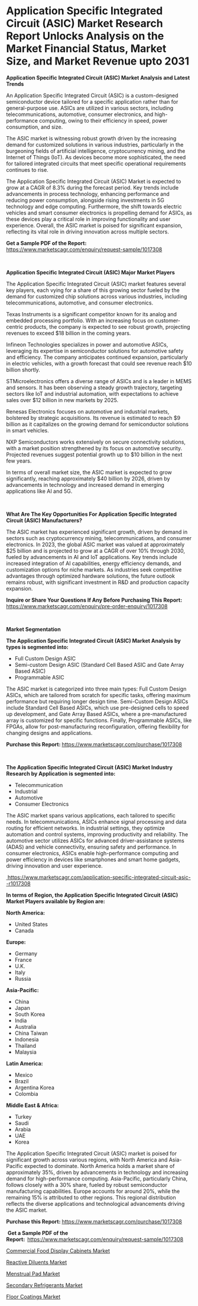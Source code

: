 <p><h1>Application Specific Integrated Circuit (ASIC) Market Research Report Unlocks Analysis on the Market Financial Status, Market Size, and Market Revenue upto 2031</h1></p><p><strong>Application Specific Integrated Circuit (ASIC) Market Analysis and Latest Trends</strong></p>
<p><p>An Application Specific Integrated Circuit (ASIC) is a custom-designed semiconductor device tailored for a specific application rather than for general-purpose use. ASICs are utilized in various sectors, including telecommunications, automotive, consumer electronics, and high-performance computing, owing to their efficiency in speed, power consumption, and size. </p><p>The ASIC market is witnessing robust growth driven by the increasing demand for customized solutions in various industries, particularly in the burgeoning fields of artificial intelligence, cryptocurrency mining, and the Internet of Things (IoT). As devices become more sophisticated, the need for tailored integrated circuits that meet specific operational requirements continues to rise.</p><p>The Application Specific Integrated Circuit (ASIC) Market is expected to grow at a CAGR of 8.3% during the forecast period. Key trends include advancements in process technology, enhancing performance and reducing power consumption, alongside rising investments in 5G technology and edge computing. Furthermore, the shift towards electric vehicles and smart consumer electronics is propelling demand for ASICs, as these devices play a critical role in improving functionality and user experience. Overall, the ASIC market is poised for significant expansion, reflecting its vital role in driving innovation across multiple sectors.</p></p>
<p><strong>Get a Sample PDF of the Report:&nbsp;</strong> <a href="https://www.marketscagr.com/enquiry/request-sample/1017308">https://www.marketscagr.com/enquiry/request-sample/1017308</a></p>
<p>&nbsp;</p>
<p><strong>Application Specific Integrated Circuit (ASIC) Major Market Players</strong></p>
<p><p>The Application Specific Integrated Circuit (ASIC) market features several key players, each vying for a share of this growing sector fueled by the demand for customized chip solutions across various industries, including telecommunications, automotive, and consumer electronics.</p><p>Texas Instruments is a significant competitor known for its analog and embedded processing portfolio. With an increasing focus on customer-centric products, the company is expected to see robust growth, projecting revenues to exceed $18 billion in the coming years.</p><p>Infineon Technologies specializes in power and automotive ASICs, leveraging its expertise in semiconductor solutions for automotive safety and efficiency. The company anticipates continued expansion, particularly in electric vehicles, with a growth forecast that could see revenue reach $10 billion shortly.</p><p>STMicroelectronics offers a diverse range of ASICs and is a leader in MEMS and sensors. It has been observing a steady growth trajectory, targeting sectors like IoT and industrial automation, with expectations to achieve sales over $12 billion in new markets by 2025.</p><p>Renesas Electronics focuses on automotive and industrial markets, bolstered by strategic acquisitions. Its revenue is estimated to reach $9 billion as it capitalizes on the growing demand for semiconductor solutions in smart vehicles.</p><p>NXP Semiconductors works extensively on secure connectivity solutions, with a market position strengthened by its focus on automotive security. Projected revenues suggest potential growth up to $10 billion in the next few years.</p><p>In terms of overall market size, the ASIC market is expected to grow significantly, reaching approximately $40 billion by 2026, driven by advancements in technology and increased demand in emerging applications like AI and 5G.</p></p>
<p>&nbsp;</p>
<p><strong>What Are The Key Opportunities For Application Specific Integrated Circuit (ASIC) Manufacturers?</strong></p>
<p><p>The ASIC market has experienced significant growth, driven by demand in sectors such as cryptocurrency mining, telecommunications, and consumer electronics. In 2023, the global ASIC market was valued at approximately $25 billion and is projected to grow at a CAGR of over 10% through 2030, fueled by advancements in AI and IoT applications. Key trends include increased integration of AI capabilities, energy efficiency demands, and customization options for niche markets. As industries seek competitive advantages through optimized hardware solutions, the future outlook remains robust, with significant investment in R&D and production capacity expansion.</p></p>
<p><strong>Inquire or Share Your Questions If Any Before Purchasing This Report:</strong> <a href="https://www.marketscagr.com/enquiry/pre-order-enquiry/1017308">https://www.marketscagr.com/enquiry/pre-order-enquiry/1017308</a></p>
<p>&nbsp;</p>
<p><strong>Market Segmentation</strong></p>
<p><strong>The Application Specific Integrated Circuit (ASIC) Market Analysis by types is segmented into:</strong></p>
<p><ul><li>Full Custom Design ASIC</li><li>Semi-custom Design ASIC (Standard Cell Based ASIC and Gate Array Based ASIC)</li><li>Programmable ASIC</li></ul></p>
<p><p>The ASIC market is categorized into three main types: Full Custom Design ASICs, which are tailored from scratch for specific tasks, offering maximum performance but requiring longer design time. Semi-Custom Design ASICs include Standard Cell Based ASICs, which use pre-designed cells to speed up development, and Gate Array Based ASICs, where a pre-manufactured array is customized for specific functions. Finally, Programmable ASICs, like FPGAs, allow for post-manufacturing reconfiguration, offering flexibility for changing designs and applications.</p></p>
<p><strong>Purchase this Report:&nbsp;</strong><a href="https://www.marketscagr.com/purchase/1017308">https://www.marketscagr.com/purchase/1017308</a></p>
<p>&nbsp;</p>
<p><strong>The Application Specific Integrated Circuit (ASIC) Market Industry Research by Application is segmented into:</strong></p>
<p><ul><li>Telecommunication</li><li>Industrial</li><li>Automotive</li><li>Consumer Electronics</li></ul></p>
<p><p>The ASIC market spans various applications, each tailored to specific needs. In telecommunications, ASICs enhance signal processing and data routing for efficient networks. In industrial settings, they optimize automation and control systems, improving productivity and reliability. The automotive sector utilizes ASICs for advanced driver-assistance systems (ADAS) and vehicle connectivity, ensuring safety and performance. In consumer electronics, ASICs enable high-performance computing and power efficiency in devices like smartphones and smart home gadgets, driving innovation and user experience.</p></p>
<p><a href="https://www.marketscagr.com/application-specific-integrated-circuit-asic--r1017308">&nbsp;https://www.marketscagr.com/application-specific-integrated-circuit-asic--r1017308</a></p>
<p><strong>In terms of Region, the Application Specific Integrated Circuit (ASIC) Market Players available by Region are:</strong></p>
<p>
    <p> <strong> North America: </strong>
        <ul>
            <li>United States</li>
            <li>Canada</li>
        </ul>
        </p> 
    <p> <strong> Europe: </strong>
        <ul>
            <li>Germany</li>
            <li>France</li>
            <li>U.K.</li>
            <li>Italy</li>
            <li>Russia</li>
        </ul>
        </p> 
    <p> <strong> Asia-Pacific: </strong>
        <ul>
            <li>China</li>
            <li>Japan</li>
            <li>South Korea</li>
            <li>India</li>
            <li>Australia</li>
            <li>China Taiwan</li>
            <li>Indonesia</li>
            <li>Thailand</li>
            <li>Malaysia</li>
        </ul>
        </p> 
    <p> <strong> Latin America: </strong>
        <ul>
            <li>Mexico</li>
            <li>Brazil</li>
            <li>Argentina Korea</li>
            <li>Colombia</li>
        </ul>
        </p> 
    <p> <strong> Middle East & Africa: </strong>
        <ul>
            <li>Turkey</li>
            <li>Saudi</li>
            <li>Arabia</li>
            <li>UAE</li>
            <li>Korea</li>
        </ul>
    </p>
    </p>
<p><p>The Application Specific Integrated Circuit (ASIC) market is poised for significant growth across various regions, with North America and Asia-Pacific expected to dominate. North America holds a market share of approximately 35%, driven by advancements in technology and increasing demand for high-performance computing. Asia-Pacific, particularly China, follows closely with a 30% share, fueled by robust semiconductor manufacturing capabilities. Europe accounts for around 20%, while the remaining 15% is attributed to other regions. This regional distribution reflects the diverse applications and technological advancements driving the ASIC market.</p></p>
<p><strong>Purchase this Report: </strong><a href="https://www.marketscagr.com/purchase/1017308">https://www.marketscagr.com/purchase/1017308</a></p>
<p>&nbsp;<strong>Get a Sample PDF of the Report:&nbsp;&nbsp;</strong><a href="https://www.marketscagr.com/enquiry/request-sample/1017308">https://www.marketscagr.com/enquiry/request-sample/1017308</a></p>
<p><strong></strong></p>
<p><p><a href="https://medium.com/@jillianwyattgb94/what-factors-will-influence-the-commercial-food-display-cabinets-market-in-the-coming-years-b80ea961bf1c">Commercial Food Display Cabinets Market</a></p><p><a href="https://issuu.com/reportprime-2/docs/reactive-diluents-market-size-2030._058e031a769342">Reactive Diluents Market</a></p><p><a href="https://www.linkedin.com/pulse/global-menstrual-pad-market-projected-grow-cagr-47-forcasted-xfwye?trackingId=%2B9rqLvk%2BROyD3BGFxFAQCg%3D%3D">Menstrual Pad Market</a></p><p><a href="https://issuu.com/reportprime-2/docs/secondary-refrigerants-market-size-_2b38d713d2bc79">Secondary Refrigerants Market</a></p><p><a href="https://medium.com/@kathrynrios65/the-global-market-overview-of-the-floor-coatings-market-provides-a-unique-perspective-on-the-key-c8ef1d25220f">Floor Coatings Market</a></p></p>